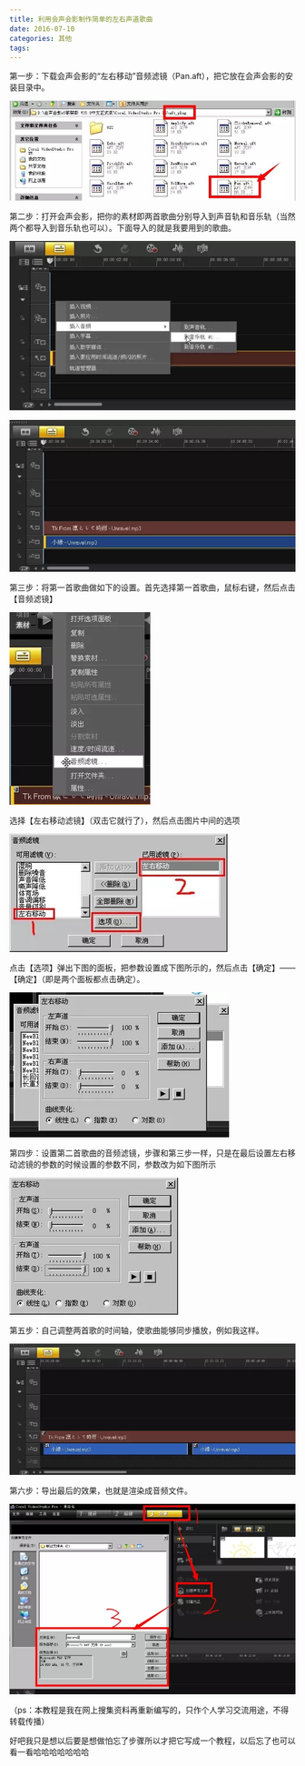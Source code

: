 ```yaml
---
title: 利用会声会影制作简单的左右声道歌曲
date: 2016-07-10
categories: 其他
tags: 
---
```


第一步：下载会声会影的“左右移动”音频滤镜（Pan.aft），把它放在会声会影的安装目录中。

![](1.jpg)

第二步：打开会声会影，把你的素材即两首歌曲分别导入到声音轨和音乐轨（当然两个都导入到音乐轨也可以）。下面导入的就是我要用到的歌曲。

![](2.jpg)

![](3.jpg)

第三步：将第一首歌曲做如下的设置。首先选择第一首歌曲，鼠标右键，然后点击【音频滤镜】

![](4.jpg)

选择【左右移动滤镜】（双击它就行了），然后点击图片中间的选项

![](5.jpg)

点击【选项】弹出下图的面板，把参数设置成下图所示的，然后点击【确定】——【确定】（即是两个面板都点击确定）。

![](6.jpg)

第四步：设置第二首歌曲的音频滤镜，步骤和第三步一样，只是在最后设置左右移动滤镜的参数的时候设置的参数不同，参数改为如下图所示

![](7.jpg)

第五步：自己调整两首歌的时间轴，使歌曲能够同步播放，例如我这样。

![](8.jpg)

第六步：导出最后的效果，也就是渲染成音频文件。

![](9.jpg)

（ps：本教程是我在网上搜集资料再重新编写的，只作个人学习交流用途，不得转载传播）




好吧我只是想以后要是想做怕忘了步骤所以才把它写成一个教程，以后忘了也可以看一看哈哈哈哈哈哈哈 
